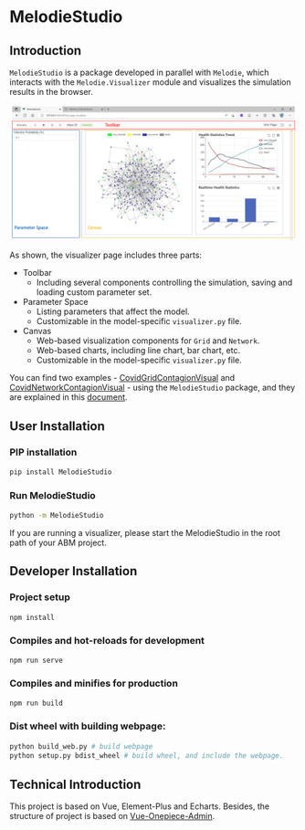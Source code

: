 # MelodieStudio

## Introduction 

`MelodieStudio` is a package developed in parallel with `Melodie`, 
which interacts with the `Melodie.Visualizer` module and visualizes the simulation results in the browser.

![Functional Areas](docs/pics/function-areas.png)

As shown, the visualizer page includes three parts: 

- Toolbar
    - Including several components controlling the simulation, saving and loading custom parameter set.
- Parameter Space
    - Listing parameters that affect the model.
    - Customizable in the model-specific `visualizer.py` file.
- Canvas
    - Web-based visualization components for `Grid` and `Network`.
    - Web-based charts, including line chart, bar chart, etc.
    - Customizable in the model-specific `visualizer.py` file.
    <!--
        - Layout of visualization components and charts, together with chart styles, can be configured by webpage, not coding. [Unstable]
    -->

You can find two examples - [CovidGridContagionVisual](https://github.com/ABM4ALL/CovidGridContagionVisual) and 
[CovidNetworkContagionVisual](https://github.com/ABM4ALL/CovidNetworkContagionVisual) - 
using the `MelodieStudio` package, and they are explained in this 
[document](https://abm4all.github.io/Melodie/html/gallery/covid_contagion_visual.html).


## User Installation
### PIP installation
```sh
pip install MelodieStudio
```
### Run MelodieStudio
```sh
python -m MelodieStudio
```
If you are running a visualizer, please start the MelodieStudio in the root path of your ABM project.

## Developer Installation
### Project setup
```
npm install
```
### Compiles and hot-reloads for development
```
npm run serve
```
### Compiles and minifies for production
```
npm run build
```
### Dist wheel with building webpage:
```sh
python build_web.py # build webpage
python setup.py bdist_wheel # build wheel, and include the webpage.
```

## Technical Introduction

This project is based on Vue, Element-Plus and Echarts. Besides, the structure of project is based on [Vue-Onepiece-Admin](https://github.com/Mstian/Vue-Onepiece-Admin).


